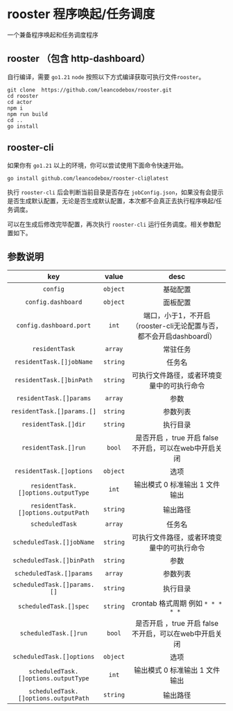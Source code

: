 # rooster 程序唤起/任务调度

一个兼备程序唤起和任务调度程序


## rooster （包含 http-dashboard）

自行编译，需要 `go1.21` `node`
按照以下方式编译获取可执行文件`rooster`。
```shell
git clone  https://github.com/leancodebox/rooster.git 
cd rooster 
cd actor 
npm i
npm run build
cd ..
go install 
```

## rooster-cli

如果你有 `go1.21` 以上的环境，你可以尝试使用下面命令快速开始。

```shell
go install github.com/leancodebox/rooster-cli@latest 
```

执行 `rooster-cli` 后会判断当前目录是否存在 `jobConfig.json`，如果没有会提示是否生成默认配置，无论是否生成默认配置，本次都不会真正去执行程序唤起/任务调度。  

可以在生成后修改完毕配置，再次执行 `rooster-cli` 运行任务调度。相关参数配置如下。

## 参数说明


|                 key                  |  value   |                    desc                    |
| :----------------------------------: | :------: |:------------------------------------------:|
|               `config`               | `object` |                    基础配置                    |
|          `config.dashboard`          | `object` |                    面板配置                    |
|       `config.dashboard.port`        |  `int`   | 端口，小于1，不开启（rooster-cli无论配置与否，都不会开启dashboardÏ） |
|            `residentTask`            | `array`  |                    常驻任务                    |
|       `residentTask.[]jobName`       | `string` |                    任务名                     |
|       `residentTask.[]binPath`       | `string` |           可执行文件路径，或者环境变量中的可执行命令            |
|       `residentTask.[]params`        | `array`  |                     参数                     |
|      `residentTask.[]params.[]`      | `string` |                    参数列表                    |
|         `residentTask.[]dir`         | `string` |                    执行目录                    |
|         `residentTask.[]run`         |  `bool`  |    是否开启 ，true 开启 false 不开启，可以在web中开启关闭     |
|       `residentTask.[]options`       | `object` |                     选项                     |
| `residentTask.[]options.outputType`  |  `int`   |             输出模式 0 标准输出 1 文件输出             |
| `residentTask.[]options.outputPath`  | `string` |                    输出路径                    |
|           `scheduledTask`            | `array`  |                    任务名                     |
|      `scheduledTask.[]jobName`       | `string` |           可执行文件路径，或者环境变量中的可执行命令            |
|      `scheduledTask.[]binPath`       | `string` |                     参数                     |
|       `scheduledTask.[]params`       | `array`  |                    参数列表                    |
|     `scheduledTask.[]params.[]`      | `string` |                    执行目录                    |
|        `scheduledTask.[]spec`        | `string` |        crontab 格式周期 例如 `* * * * * `        |
|        `scheduledTask.[]run`         |  `bool`  |    是否开启 ，true 开启 false 不开启，可以在web中开启关闭     |
|       `scheduledTask.[]options`       | `object` |                     选项                     |
| `scheduledTask.[]options.outputType` |  `int`   |             输出模式 0 标准输出 1 文件输出             |
| `scheduledTask.[]options.outputPath` | `string` |                    输出路径                    |

